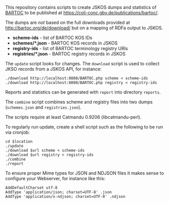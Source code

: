 This repository contains scripts to create JSKOS dumps and statistics of
[BARTOC](http://bartoc.org/) to be published at
<https://coli-conc.gbv.de/publications/bartoc/>.

The dumps are *not* based on the full downloads provided at
<http://bartoc.org/de/download/> but on a mapping of RDFa output to JSKOS.

* **scheme-ids** - list of BARTOC KOS IDs
* **schemes/\*.json** - BARTOC KOS records in JSKOS
* **registry-ids** - list of BARTOC terminology registry URIs
* **registries/\*.json** - BARTOC registry records in JSKOS

The `update` script looks for changes. The `download` script is used to collect
JKSO records from a JSKOS API, for instance:

    ./download http://localhost:8080/BARTOC.php scheme < scheme-ids
    ./download http://localhost:8080/BARTOC.php registry < registry-ids

Reports and statistics can be generated with `report` into directory `reports`.

The `combine` script combines scheme and registry files into two dumps
(`schemes.json` and `registries.json`).

The scripts require at least Catmandu 0.9206 (libcatmandu-perl).

To regularly run update, create a shell script such as the following to be run
via cronjob: 

    cd $location
    ./update
    ./download $url scheme < scheme-ids
    ./download $url registry < registry-ids
    ./combine
    ./report

To ensure proper Mime types for JSON and NDJSON files it makes sense to
configure your Webserver, for instance like this:

    AddDefaultCharset utf-8
    AddType 'application/json; charset=UTF-8' .json
    AddType 'application/x-ndjson; charset=UTF-8' .ndjson

